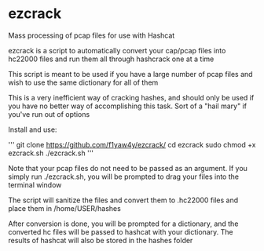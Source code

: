 # ezcrack
Mass processing of pcap files for use with Hashcat

ezcrack is a script to automatically convert your cap/pcap files into hc22000 files and run them all through hashcrack one at a time

This script is meant to be used if you have a large number of pcap files and wish to use the same dictionary for all of them

This is a very inefficient way of cracking hashes, and should only be used if you have no better way of accomplishing this task. Sort of a "hail mary" if you've run out of options

Install and use:

'''
git clone https://github.com/f1yaw4y/ezcrack/
cd ezcrack
sudo chmod +x ezcrack.sh
./ezcrack.sh <pcap files>
'''

Note that your pcap files do not need to be passed as an argument. If you simply run ./ezcrack.sh, you will be prompted to drag your files into the terminal window

The script will sanitize the files and convert them to .hc22000 files and place them in /home/USER/hashes

After conversion is done, you will be prompted for a dictionary, and the converted hc files will be passed to hashcat with your dictionary. The results of hashcat will also be stored in the hashes folder
